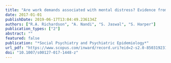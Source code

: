 ```yaml
---
title: "Are work demands associated with mental distress? Evidence from women in rural India"
date: 2017-01-01
publishDate: 2019-06-17T13:04:49.236134Z
authors: ["R.A. Richardson", "A. Nandi", "S. Jaswal", "S. Harper"]
publication_types: ["2"]
abstract: ""
featured: false
publication: "*Social Psychiatry and Psychiatric Epidemiology*"
url_pdf: "https://www.scopus.com/inward/record.uri?eid=2-s2.0-85031923162&doi=10.1007%2fs00127-017-1448-z&partnerID=40&md5=e5cbc3abb3b3228e9aa709465d8ddd8b"
doi: "10.1007/s00127-017-1448-z"
---
```


